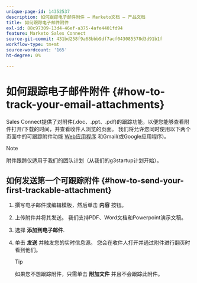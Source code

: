 ```yaml
---
unique-page-id: 14352537
description: 如何跟踪电子邮件附件 — Marketo文档 — 产品文档
title: 如何跟踪电子邮件附件
exl-id: 88c97309-13d4-46ef-a375-4afe4401fd94
feature: Marketo Sales Connect
source-git-commit: 431bd258f9a68bbb9df7acf043085578d3d91b1f
workflow-type: tm+mt
source-wordcount: '165'
ht-degree: 0%

---
```


# 如何跟踪电子邮件附件 {#how-to-track-your-email-attachments}

Sales Connect提供了对附件(.doc、.ppt、.pdf)的跟踪功能，以便您能够查看附件打开/下载的时间，并查看收件人浏览的页面。 我们将允许您同时使用以下两个页面中的可跟踪附件功能 [Web应用程序](https://toutapp.com/login) 和Gmail(或Google应用程序)。

>[!NOTE]
>
>附件跟踪仅适用于我们的团队计划（从我们的g3startup计划开始）。

## 如何发送第一个可跟踪附件 {#how-to-send-your-first-trackable-attachment}

1. 撰写电子邮件或编辑模板，然后单击 **内容** 按钮。

1. 上传附件并将其发送。 我们支持PDF、Word文档和Powerpoint演示文稿。

1. 选择 **添加到电子邮件**.

1. 单击 **发送** 并触发您的实时信息源。 您会在收件人打开并通过附件进行翻页时看到他们。

   >[!TIP]
   >
   >如果您不想跟踪附件，只需单击 **附加文件** 并且不会跟踪此附件。
